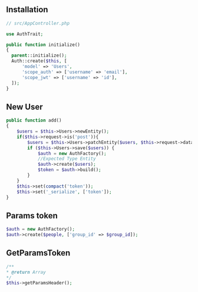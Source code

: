 Installation
------------

```php
// src/AppController.php

use AuthTrait;

public function initialize()
{
  parent::initialize();
  Auth::create($this, [
      'model' => 'Users',
      'scope_auth' => ['username' => 'email'],
      'scope_jwt' => ['username' => 'id'],
  ]);
}
``` 
New User
--------

```php
public function add()
{
    $users = $this->Users->newEntity();
    if($this->request->is('post')){
        $users = $this->Users->patchEntity($users, $this->request->data());
        if ($this->Users->save($users)) {
            $auth = new AuthFactory();
            //Expected Type Entity
            $auth->create($users);
            $token = $auth->build();
        }
    }
    $this->set(compact('token'));
    $this->set('_serialize', ['token']);
}
```

Params token
------------

```php
$auth = new AuthFactory();
$auth->create($people, ['group_id' => $group_id]);
```

GetParamsToken
--------------

```php
/**
* @return Array
*/
$this->getParamsHeader();
```
